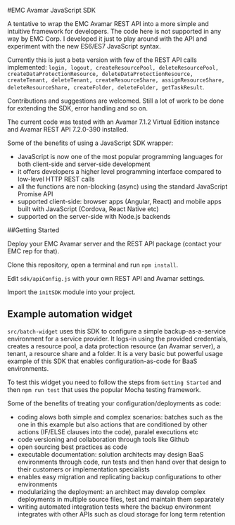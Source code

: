 #EMC Avamar JavaScript SDK

A tentative to wrap the EMC Avamar REST API into a more simple and intuitive framework for developers. The code here is not supported in any way by EMC Corp. I developed it just to play around with the API and experiment with the new ES6/ES7 JavaScript syntax.

Currently this is just a beta version with few of the REST API calls implemented: 
`login, logout, createResourcePool, deleteResourcePool, createDataProtectionResource, deleteDataProtectionResource, createTenant, deleteTenant, createResourceShare, assignResourceShare, deleteResourceShare, createFolder, deleteFolder, getTaskResult`. 

Contributions and suggestions are welcomed. Still a lot of work to be done for extending the SDK, error handling and so on.

The current code was tested with an Avamar 7.1.2 Virtual Edition instance and Avamar REST API 7.2.0-390 installed.

Some of the benefits of using a JavaScript SDK wrapper:
- JavaScript is now one of the most popular programming languages for both client-side and server-side development
- it offers developers a higher level programming interface compared to low-level HTTP REST calls
- all the functions are non-blocking (async) using the standard JavaScript Promise API
- supported client-side: browser apps (Angular, React) and mobile apps built with JavaScript (Cordova, React Native etc)
- supported on the server-side with Node.js backends

##Getting Started

Deploy your EMC Avamar server and the REST API package (contact your EMC rep for that).

Clone this repository, open a terminal and run `npm install`.

Edit `sdk/apiConfig.js` with your own REST API and Avamar settings.

Import the `initSDK` module into your project.

## Example automation widget

`src/batch-widget` uses this SDK to configure a simple backup-as-a-service environment for a service provider. It logs-in using the provided credentials, creates a resource pool, a data protection resource (an Avamar server), a tenant, a resource share and a folder. It is a very basic but powerful usage example of this SDK that enables configuration-as-code for BaaS environments. 

To test this widget you need to follow the steps from `Getting Started` and then `npm run test` that uses the popular Mocha testing framework.

Some of the benefits of treating your configuration/deployments as code:
- coding alows both simple and complex scenarios: batches such as the one in this example but also actions that are conditioned by other actions (IF/ELSE clauses into the code), paralel executions etc
- code versioning and collaboration through tools like Github
- open sourcing best practices as code
- executable documentation: solution architects may design BaaS environments through code, run tests and then hand over that design to their customers or implementation specialists 
- enables easy migration and replicating backup configurations to other environments
- modularizing the deployment: an architect may develop complex deployments in multiple source files, test and maintain them separately 
- writing automated integration tests where the backup environment integrates with other APIs such as cloud storage for long term retention 
